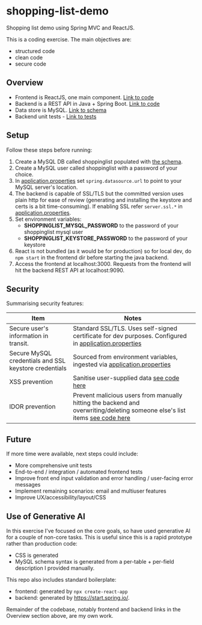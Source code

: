 # shopping-list-demo
Shopping list demo using Spring MVC and ReactJS.

This is a coding exercise.  The main objectives are:
* structured code
* clean code
* secure code

## Overview

* Frontend is ReactJS, one main component. [Link to code](frontend/src/ShoppingList.js)
* Backend is a REST API in Java + Spring Boot. [Link to code](src/main/java/com/example/rossarn_at_gmail_dot_com/shopping_list)
* Data store is MySQL. [Link to schema](db/schema.sql)
* Backend unit tests - [Link to tests](src/test/java/com/example/rossarn_at_gmail_dot_com/shopping_list)

## Setup

Follow these steps before running:

1. Create a MySQL DB called shoppinglist populated with [the schema](db/schema.sql).
1. Create a MySQL user called shoppinglist with a password of your choice.
1. In [application.properties](src/main/resources/application.properties) set `spring.datasource.url` to point to your MySQL server's location.
1. The backend is capable of SSL/TLS but the committed version uses plain http for ease of review (generating and installing the keystore and certs is a bit time-consuming).  If enabling SSL refer `server.ssl.*` in [application.properties](src/main/resources/application.properties).
1. Set environment variables:
    * **SHOPPINGLIST_MYSQL_PASSWORD** to the password of your shoppinglist mysql user
    * **SHOPPINGLIST_KEYSTORE_PASSWORD** to the password of your keystore
1. React is not bundled (as it would be for production) so for local dev, do `npm start` in the frontend dir before starting the java backend.
1. Access the frontend at localhost:3000.  Requests from the frontend will hit the backend REST API at localhost:9090.

## Security

Summarising security features:

| Item                                                  | Notes                                                                                                                                                                                                                                            |
|-------------------------------------------------------|--------------------------------------------------------------------------------------------------------------------------------------------------------------------------------------------------------------------------------------------------|
| Secure user's information in transit.                 | Standard SSL/TLS.  Uses self-signed certificate for dev purposes.  Configured in [application.properties](src/main/resources/application.properties)                                                                                             |
| Secure MySQL credentials and SSL keystore credentials | Sourced from environment variables, ingested via [application.properties](src/main/resources/application.properties)                                                                                                                             
| XSS prevention                                        | Sanitise user-supplied data [see code here](src/main/java/com/example/rossarn_at_gmail_dot_com/shopping_list/controllers/ShoppingListController.java#L98-L99)                                                                                    |
| IDOR prevention                                       | Prevent malicious users from manually hitting the backend and overwriting/deleting someone else's list items [see code here](src/main/java/com/example/rossarn_at_gmail_dot_com/shopping_list/controllers/ShoppingListController.java#L112-L139) 


## Future

If more time were available, next steps could include:
* More comprehensive unit tests
* End-to-end / integration / automated frontend tests
* Improve front end input validation and error handling / user-facing error messages
* Implement remaining scenarios: email and multiuser features
* Improve UX/accessibility/layout/CSS

## Use of Generative AI

In this exercise I've focused on the core goals, so have used generative AI for a couple of non-core tasks.  This is useful since this is a rapid prototype rather than production code:
* CSS is generated
* MySQL schema syntax is generated from a per-table + per-field description I provided manually.

This repo also includes standard boilerplate:
* frontend: generated by `npx create-react-app`
* backend: generated by https://start.spring.io/.

Remainder of the codebase, notably frontend and backend links in the Overview section above, are my own work.

